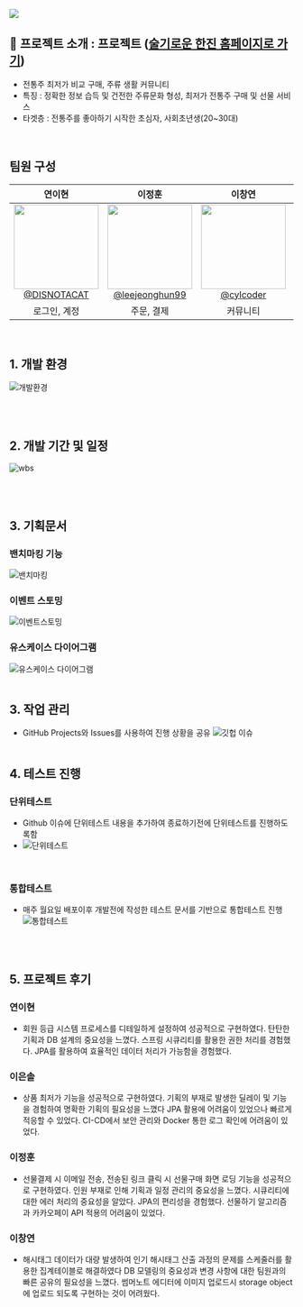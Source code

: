 [<img src="https://github.com/user-attachments/assets/be4600f7-af0a-4cc1-a71f-4c5f5a15d10a">](https://hansool.shop)
<br>

## 🍶 프로젝트 소개 : 프로젝트    ([술기로운 한진 홈페이지로 가기](https://hansool.shop))
- 전통주 최저가 비교 구매, 주류 생활 커뮤니티
- 특징 : 정확한 정보 습득 및 건전한 주류문화 형성, 최저가 전통주 구매 및 선물 서비스
- 타겟층 : 전통주를 좋아하기 시작한 초심자, 사회초년생(20~30대)

<br>

## 팀원 구성
<div align="center">

| **연이현** | **이정훈** | **이창연** | **이은솔** |
| :------: |  :------: | :------: | :------: |
|[<img src="https://github.com/user-attachments/assets/9195b18f-d663-4281-800e-e3a45d057790" width="150"><br>@DISNOTACAT](https://github.com/DISNOTACAT)|[<img src="https://github.com/user-attachments/assets/07e17c7c-b3ea-491f-8c28-1e7b9bda9dc5" width="150"><br>@leejeonghun99](https://github.com/leejeonghun99)|[<img src="https://github.com/user-attachments/assets/2d2305d6-0e79-429d-941c-579d66e9869e" width="150"><br>@cylcoder](https://github.com/cylcoder)|[<img src="https://github.com/user-attachments/assets/c05aae3d-f76b-4747-8c7a-150ad013114b" width="150"><br>@lucinda96](https://github.com/lucinda96)|
로그인, 계정|주문, 결제|커뮤니티|상품,매거진|
     
</div>

<br>

## 1. 개발 환경
![개발환경](https://github.com/user-attachments/assets/e90604d9-881d-4f7c-884e-a420f597cadd)

<br>
<br>

## 2. 개발 기간 및 일정
![wbs](https://github.com/user-attachments/assets/bbfe5e56-4cec-46e5-8d3b-f13406611a76)

<br>
<br>

## 3. 기획문서
### 밴치마킹 기능
![밴치마킹](https://github.com/user-attachments/assets/a7020bb5-ae39-43ad-99ba-11e789fd0d8c)
<br>
### 이벤트 스토밍
![이벤트스토밍](https://github.com/user-attachments/assets/442cf46b-1a31-48ec-9351-1caf89fbca85)
<br>
### 유스케이스 다이어그램
![유스케이스 다이어그램](https://github.com/user-attachments/assets/3ae79be3-0768-4f80-8d15-30200b01acda)
<br>
<br>
## 3. 작업 관리
- GitHub Projects와 Issues를 사용하여 진행 상황을 공유
 ![깃헙 이슈](https://github.com/user-attachments/assets/74ad9654-95c9-4c5f-9581-9f81ce6a7a37)
<br><br>


## 4. 테스트 진행
### 단위테스트 
- Github 이슈에 단위테스트 내용을 추가하여 종료하기전에 단위테스트를 진행하도록함
- ![단위테스트](https://github.com/user-attachments/assets/54dd7cd7-55d4-4529-8a0b-1be59a767589)

<br>

### 통합테스트
- 매주 월요일 배포이후 개발전에 작성한 테스트 문서를 기반으로 통합테스트 진행
![통합테스트](https://github.com/user-attachments/assets/23e04ad0-2576-4c5c-9d64-3c68dc5267b4)

<br><br>
## 5. 프로젝트 후기

### 연이현
- 회원 등급 시스템 프로세스를 디테일하게 설정하여 성공적으로 구현하였다.
  탄탄한 기획과 DB 설계의 중요성을 느꼈다. 스프링 시큐리티를 활용한 권한 처리를 경험했다.
  JPA를 활용하여 효율적인 데이터 처리가 가능함을 경험했다.

### 이은솔
- 상품 최저가 기능을 성공적으로 구현하였다.
  기획의 부재로 발생한 딜레이 및 기능을 경험하여 명확한 기획의 필요성을 느꼈다
  JPA 활용에 어려움이 있었으나 빠르게 적응할 수 있었다. CI-CD에서 보안 관리와 Docker 통한 로그 확인에 어려움이 있었다.

### 이정훈
- 선물결제 시 이메일 전송, 전송된 링크 클릭 시 선물구매 화면 로딩 기능을 성공적으로 구현하였다.
  인원 부재로 인해 기획과 일정 관리의 중요성을 느꼈다. 시큐리티에 대한 에러 처리의 중요성을 알았다.
  JPA의 편리성을 경험했다. 선물하기 알고리즘과 카카오페이 API 적용의 어려움이 있었다.

### 이창연
- 해시태그 데이터가 대량 발생하여 인기 해시태그 산출 과정의 문제를 스케줄러를 활용한 집계테이블로 해결하였다
  DB 모델링의 중요성과 변경 사항에 대한 팀원과의 빠른 공유의 필요성을 느꼈다.
  썸머노트 에디터에 이미지 업로드시 storage object에 업로드 되도록 구현하는 것이 어려웠다.
